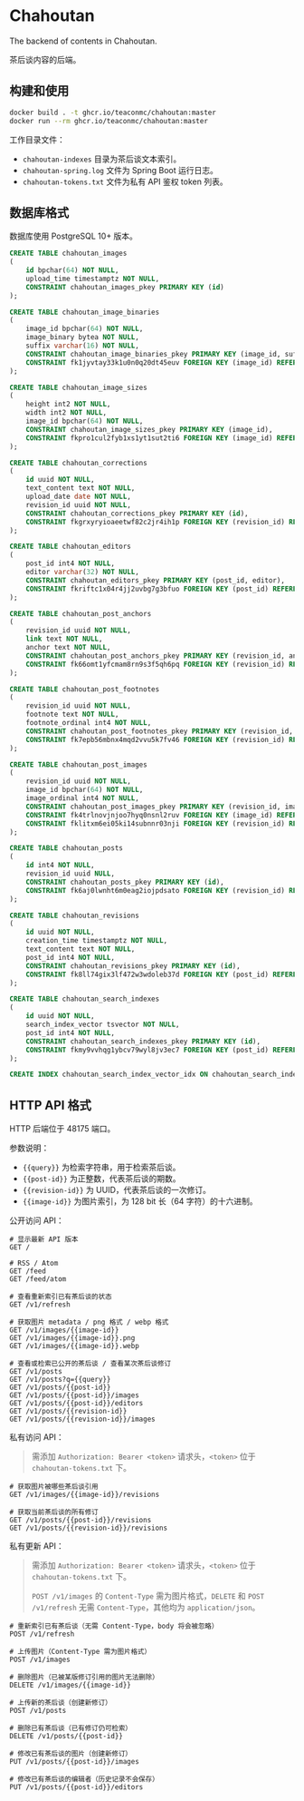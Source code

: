 # Chahoutan

The backend of contents in Chahoutan.

茶后谈内容的后端。

## 构建和使用

```bash
docker build . -t ghcr.io/teaconmc/chahoutan:master
docker run --rm ghcr.io/teaconmc/chahoutan:master
```

工作目录文件：

* `chahoutan-indexes` 目录为茶后谈文本索引。
* `chahoutan-spring.log` 文件为 Spring Boot 运行日志。
* `chahoutan-tokens.txt` 文件为私有 API 鉴权 token 列表。

## 数据库格式

数据库使用 PostgreSQL 10+ 版本。

```sql
CREATE TABLE chahoutan_images
(
    id bpchar(64) NOT NULL,
    upload_time timestamptz NOT NULL,
    CONSTRAINT chahoutan_images_pkey PRIMARY KEY (id)
);

CREATE TABLE chahoutan_image_binaries
(
    image_id bpchar(64) NOT NULL,
    image_binary bytea NOT NULL,
    suffix varchar(16) NOT NULL,
    CONSTRAINT chahoutan_image_binaries_pkey PRIMARY KEY (image_id, suffix),
    CONSTRAINT fk1jyvtay33k1u0n0q20dt45euv FOREIGN KEY (image_id) REFERENCES chahoutan_images (id)
);

CREATE TABLE chahoutan_image_sizes
(
    height int2 NOT NULL,
    width int2 NOT NULL,
    image_id bpchar(64) NOT NULL,
    CONSTRAINT chahoutan_image_sizes_pkey PRIMARY KEY (image_id),
    CONSTRAINT fkpro1cul2fyb1xs1yt1sut2ti6 FOREIGN KEY (image_id) REFERENCES chahoutan_images (id)
);

CREATE TABLE chahoutan_corrections
(
    id uuid NOT NULL,
    text_content text NOT NULL,
    upload_date date NOT NULL,
    revision_id uuid NOT NULL,
    CONSTRAINT chahoutan_corrections_pkey PRIMARY KEY (id),
    CONSTRAINT fkgrxyryioaeetwf82c2jr4ih1p FOREIGN KEY (revision_id) REFERENCES chahoutan_revisions (id)
);

CREATE TABLE chahoutan_editors
(
    post_id int4 NOT NULL,
    editor varchar(32) NOT NULL,
    CONSTRAINT chahoutan_editors_pkey PRIMARY KEY (post_id, editor),
    CONSTRAINT fkriftc1x04r4jj2uvbg7g3bfuo FOREIGN KEY (post_id) REFERENCES chahoutan_posts (id)
);

CREATE TABLE chahoutan_post_anchors
(
    revision_id uuid NOT NULL,
    link text NOT NULL,
    anchor text NOT NULL,
    CONSTRAINT chahoutan_post_anchors_pkey PRIMARY KEY (revision_id, anchor),
    CONSTRAINT fk66omt1yfcmam8rn9s3f5qh6pq FOREIGN KEY (revision_id) REFERENCES chahoutan_revisions (id)
);

CREATE TABLE chahoutan_post_footnotes
(
    revision_id uuid NOT NULL,
    footnote text NOT NULL,
    footnote_ordinal int4 NOT NULL,
    CONSTRAINT chahoutan_post_footnotes_pkey PRIMARY KEY (revision_id, footnote_ordinal),
    CONSTRAINT fk7epb56mbnx4mqd2vvu5k7fv46 FOREIGN KEY (revision_id) REFERENCES chahoutan_revisions (id)
);

CREATE TABLE chahoutan_post_images
(
    revision_id uuid NOT NULL,
    image_id bpchar(64) NOT NULL,
    image_ordinal int4 NOT NULL,
    CONSTRAINT chahoutan_post_images_pkey PRIMARY KEY (revision_id, image_ordinal),
    CONSTRAINT fk4trlnovjnjoo7hyq0nsnl2ruv FOREIGN KEY (image_id) REFERENCES chahoutan_images (id),
    CONSTRAINT fklitxm6ei05ki14subnnr03nji FOREIGN KEY (revision_id) REFERENCES chahoutan_revisions (id)
);

CREATE TABLE chahoutan_posts
(
    id int4 NOT NULL,
    revision_id uuid NULL,
    CONSTRAINT chahoutan_posts_pkey PRIMARY KEY (id),
    CONSTRAINT fk6aj0lwnht6m0eag2iojpdsato FOREIGN KEY (revision_id) REFERENCES chahoutan_revisions (id)
);

CREATE TABLE chahoutan_revisions
(
    id uuid NOT NULL,
    creation_time timestamptz NOT NULL,
    text_content text NOT NULL,
    post_id int4 NOT NULL,
    CONSTRAINT chahoutan_revisions_pkey PRIMARY KEY (id),
    CONSTRAINT fk8ll74gix3lf472w3wdoleb37d FOREIGN KEY (post_id) REFERENCES chahoutan_posts (id)
);

CREATE TABLE chahoutan_search_indexes
(
    id uuid NOT NULL,
    search_index_vector tsvector NOT NULL,
    post_id int4 NOT NULL,
    CONSTRAINT chahoutan_search_indexes_pkey PRIMARY KEY (id),
    CONSTRAINT fkmy9vvhqg1ybcv79wyl8jv3ec7 FOREIGN KEY (post_id) REFERENCES chahoutan_posts (id)
);

CREATE INDEX chahoutan_search_index_vector_idx ON chahoutan_search_indexes USING gin (search_index_vector);
```

## HTTP API 格式

HTTP 后端位于 48175 端口。

参数说明：

* `{{query}}` 为检索字符串，用于检索茶后谈。
* `{{post-id}}` 为正整数，代表茶后谈的期数。
* `{{revision-id}}` 为 UUID，代表茶后谈的一次修订。
* `{{image-id}}` 为图片索引，为 128 bit 长（64 字符）的十六进制。

公开访问 API：

```text
# 显示最新 API 版本
GET /

# RSS / Atom
GET /feed
GET /feed/atom

# 查看重新索引已有茶后谈的状态
GET /v1/refresh

# 获取图片 metadata / png 格式 / webp 格式
GET /v1/images/{{image-id}}
GET /v1/images/{{image-id}}.png
GET /v1/images/{{image-id}}.webp

# 查看或检索已公开的茶后谈 / 查看某次茶后谈修订
GET /v1/posts
GET /v1/posts?q={{query}}
GET /v1/posts/{{post-id}}
GET /v1/posts/{{post-id}}/images
GET /v1/posts/{{post-id}}/editors
GET /v1/posts/{{revision-id}}
GET /v1/posts/{{revision-id}}/images
```

私有访问 API：

> 需添加 `Authorization: Bearer <token>` 请求头，`<token>` 位于 `chahoutan-tokens.txt` 下。

```text
# 获取图片被哪些茶后谈引用
GET /v1/images/{{image-id}}/revisions

# 获取当前茶后谈的所有修订
GET /v1/posts/{{post-id}}/revisions
GET /v1/posts/{{revision-id}}/revisions
```

私有更新 API：

> 需添加 `Authorization: Bearer <token>` 请求头，`<token>` 位于 `chahoutan-tokens.txt` 下。
>
> `POST /v1/images` 的 `Content-Type` 需为图片格式，`DELETE` 和 `POST /v1/refresh` 无需 `Content-Type`，其他均为 `application/json`。

```text
# 重新索引已有茶后谈（无需 Content-Type，body 将会被忽略）
POST /v1/refresh

# 上传图片（Content-Type 需为图片格式）
POST /v1/images

# 删除图片（已被某版修订引用的图片无法删除）
DELETE /v1/images/{{image-id}}

# 上传新的茶后谈（创建新修订）
POST /v1/posts

# 删除已有茶后谈（已有修订仍可检索）
DELETE /v1/posts/{{post-id}}

# 修改已有茶后谈的图片（创建新修订）
PUT /v1/posts/{{post-id}}/images

# 修改已有茶后谈的编辑者（历史记录不会保存）
PUT /v1/posts/{{post-id}}/editors
```
